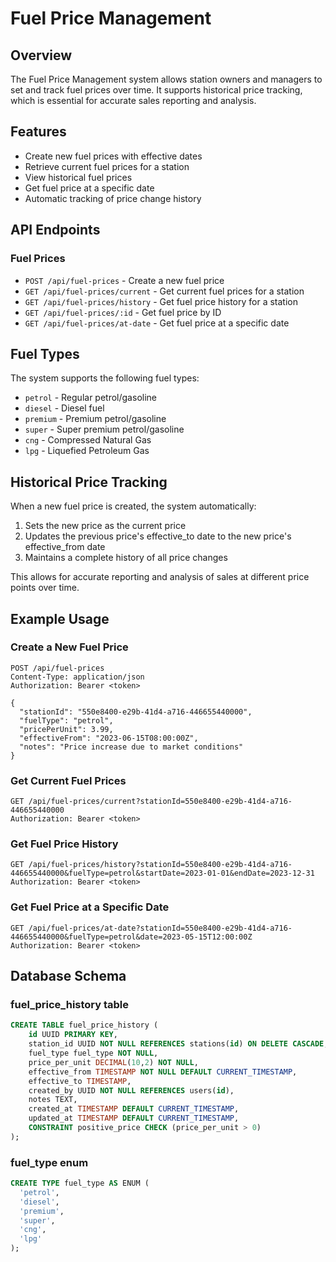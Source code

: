 # Fuel Price Management

## Overview
The Fuel Price Management system allows station owners and managers to set and track fuel prices over time. It supports historical price tracking, which is essential for accurate sales reporting and analysis.

## Features
- Create new fuel prices with effective dates
- Retrieve current fuel prices for a station
- View historical fuel prices
- Get fuel price at a specific date
- Automatic tracking of price change history

## API Endpoints

### Fuel Prices
- `POST /api/fuel-prices` - Create a new fuel price
- `GET /api/fuel-prices/current` - Get current fuel prices for a station
- `GET /api/fuel-prices/history` - Get fuel price history for a station
- `GET /api/fuel-prices/:id` - Get fuel price by ID
- `GET /api/fuel-prices/at-date` - Get fuel price at a specific date

## Fuel Types
The system supports the following fuel types:
- `petrol` - Regular petrol/gasoline
- `diesel` - Diesel fuel
- `premium` - Premium petrol/gasoline
- `super` - Super premium petrol/gasoline
- `cng` - Compressed Natural Gas
- `lpg` - Liquefied Petroleum Gas

## Historical Price Tracking
When a new fuel price is created, the system automatically:
1. Sets the new price as the current price
2. Updates the previous price's effective_to date to the new price's effective_from date
3. Maintains a complete history of all price changes

This allows for accurate reporting and analysis of sales at different price points over time.

## Example Usage

### Create a New Fuel Price
```http
POST /api/fuel-prices
Content-Type: application/json
Authorization: Bearer <token>

{
  "stationId": "550e8400-e29b-41d4-a716-446655440000",
  "fuelType": "petrol",
  "pricePerUnit": 3.99,
  "effectiveFrom": "2023-06-15T08:00:00Z",
  "notes": "Price increase due to market conditions"
}
```

### Get Current Fuel Prices
```http
GET /api/fuel-prices/current?stationId=550e8400-e29b-41d4-a716-446655440000
Authorization: Bearer <token>
```

### Get Fuel Price History
```http
GET /api/fuel-prices/history?stationId=550e8400-e29b-41d4-a716-446655440000&fuelType=petrol&startDate=2023-01-01&endDate=2023-12-31
Authorization: Bearer <token>
```

### Get Fuel Price at a Specific Date
```http
GET /api/fuel-prices/at-date?stationId=550e8400-e29b-41d4-a716-446655440000&fuelType=petrol&date=2023-05-15T12:00:00Z
Authorization: Bearer <token>
```

## Database Schema

### fuel_price_history table
```sql
CREATE TABLE fuel_price_history (
    id UUID PRIMARY KEY,
    station_id UUID NOT NULL REFERENCES stations(id) ON DELETE CASCADE,
    fuel_type fuel_type NOT NULL,
    price_per_unit DECIMAL(10,2) NOT NULL,
    effective_from TIMESTAMP NOT NULL DEFAULT CURRENT_TIMESTAMP,
    effective_to TIMESTAMP,
    created_by UUID NOT NULL REFERENCES users(id),
    notes TEXT,
    created_at TIMESTAMP DEFAULT CURRENT_TIMESTAMP,
    updated_at TIMESTAMP DEFAULT CURRENT_TIMESTAMP,
    CONSTRAINT positive_price CHECK (price_per_unit > 0)
);
```

### fuel_type enum
```sql
CREATE TYPE fuel_type AS ENUM (
  'petrol', 
  'diesel', 
  'premium', 
  'super', 
  'cng', 
  'lpg'
);
```